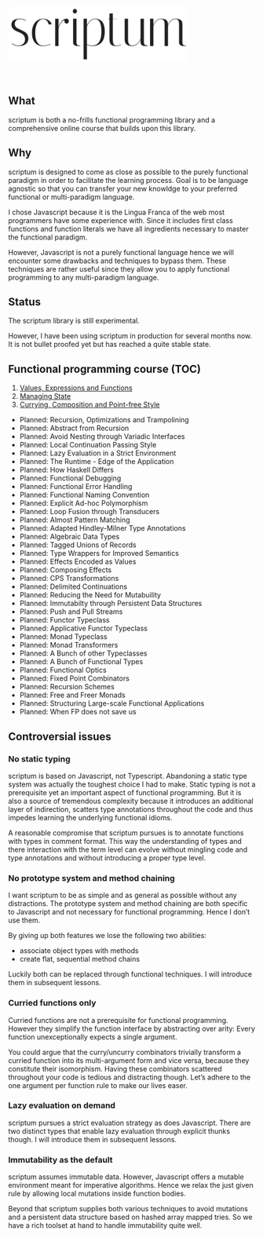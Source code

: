 <img src="./logo.png" width="366" height="114" alt="scriptum"><br><br><br>

## What

scriptum is both a no-frills functional programming library and a comprehensive online course that builds upon this library.

## Why

scriptum is designed to come as close as possible to the purely functional paradigm in order to facilitate the learning process. Goal is to be language agnostic so that you can transfer your new knowldge to your preferred functional or multi-paradigm language. 

I chose Javascript because it is the Lingua Franca of the web most programmers have some experience with. Since it includes first class functions and function literals we have all ingredients necessary to master the functional paradigm.

However, Javascript is not a purely functional language hence we will encounter some drawbacks and techniques to bypass them. These techniques are rather useful since they allow you to apply functional programming to any multi-paradigm language.

## Status

The scriptum library is still experimental.

However, I have been using scriptum in production for several months now. It is not bullet proofed yet but has reached a quite stable state.

## Functional programming course (TOC)

1. [Values, Expressions and Functions](https://github.com/kongware/scriptum/blob/master/ch-1.md)
2. [Managing State](https://github.com/kongware/scriptum/blob/master/ch-2.md)
3. [Currying, Composition and Point-free Style](https://github.com/kongware/scriptum/blob/master/ch-3.md) <br/>

* Planned: Recursion, Optimizations and Trampolining <br/>
* Planned: Abstract from Recursion <br/>
* Planned: Avoid Nesting through Variadic Interfaces <br/>
* Planned: Local Continuation Passing Style <br/>
* Planned: Lazy Evaluation in a Strict Environment <br/>
* Planned: The Runtime - Edge of the Application <br/>
* Planned: How Haskell Differs <br/>
* Planned: Functional Debugging <br/>
* Planned: Functional Error Handling <br/>
* Planned: Functional Naming Convention <br/>
* Planned: Explicit Ad-hoc Polymorphism <br/>
* Planned: Loop Fusion through Transducers <br/>
* Planned: Almost Pattern Matching <br/>
* Planned: Adapted Hindley-Milner Type Annotations <br/>
* Planned: Algebraic Data Types <br/>
* Planned: Tagged Unions of Records <br/>
* Planned: Type Wrappers for Improved Semantics<br/>
* Planned: Effects Encoded as Values <br/>
* Planned: Composing Effects <br/>
* Planned: CPS Transformations <br/>
* Planned: Delimited Continuations <br/>
* Planned: Reducing the Need for Mutabuility <br/>
* Planned: Immutabilty through Persistent Data Structures <br/>
* Planned: Push and Pull Streams <br/>
* Planned: Functor Typeclass <br/>
* Planned: Applicative Functor Typeclass <br/>
* Planned: Monad Typeclass <br/>
* Planned: Monad Transformers <br/>
* Planned: A Bunch of other Typeclasses <br/>
* Planned: A Bunch of Functional Types <br/>
* Planned: Functional Optics <br/>
* Planned: Fixed Point Combinators <br/>
* Planned: Recursion Schemes <br/>
* Planned: Free and Freer Monads <br/>
* Planned: Structuring Large-scale Functional Applications
* Planned: When FP does not save us

## Controversial issues

### No static typing

scriptum is based on Javascript, not Typescript. Abandoning a static type system was actually the toughest choice I had to make. Static typing is not a prerequisite yet an important aspect of functional programming. But it is also a source of tremendous complexity because it introduces an additional layer of indirection, scatters type annotations throughout the code and thus impedes learning the underlying functional idioms.

A reasonable compromise that scriptum pursues is to annotate functions with types in comment format. This way the understanding of types and there interaction with the term level can evolve without mingling code and type annotations and without introducing a proper type level.

### No prototype system and method chaining

I want scriptum to be as simple and as general as possible without any distractions. The prototype system and method chaining are both specific to Javascript and not necessary for functional programming. Hence I don’t use them.

By giving up both features we lose the following two abilities:

* associate object types with methods
* create flat, sequential method chains

Luckily both can be replaced through functional techniques. I will introduce them in subsequent lessons.

### Curried functions only

Curried functions are not a prerequisite for functional programming. However they simplify the function interface by abstracting over arity: Every function unexceptionally expects a single argument.

You could argue that the curry/uncurry combinators trivially transform a curried function into its multi-argument form and vice versa, because they constitute their isomorphism. Having these combinators scattered throughout your code is tedious and distracting though. Let’s adhere to the one argument per function rule to make our lives easer.

### Lazy evaluation on demand

scriptum pursues a strict evaluation strategy as does Javascript. There are two distinct types that enable lazy evaluation through explicit thunks though. I will introduce them in subsequent lessons.

### Immutability as the default

scriptum assumes immutable data. However, Javascript offers a mutable environment meant for imperative algorithms. Hence we relax the just given rule by allowing local mutations inside function bodies.

Beyond that scriptum supplies both various techniques to avoid mutations and a persistent data structure based on hashed array mapped tries. So we have a rich toolset at hand to handle immutability quite well.
